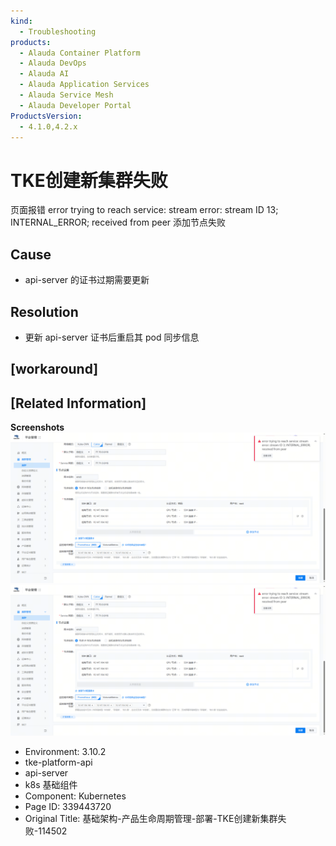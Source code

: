 ```yaml
---
kind:
  - Troubleshooting
products:
  - Alauda Container Platform
  - Alauda DevOps
  - Alauda AI
  - Alauda Application Services
  - Alauda Service Mesh
  - Alauda Developer Portal
ProductsVersion:
  - 4.1.0,4.2.x
---
```

<!-- A type of document that involves encountering a fault, diagnosing it, performing root cause analysis, and providing solutions. -->

# TKE创建新集群失败

页面报错 error trying to reach service: stream error: stream ID 13; INTERNAL_ERROR; received from peer 添加节点失败

## Cause
- api-server 的证书过期需要更新

## Resolution
- 更新 api-server 证书后重启其 pod 同步信息

## [workaround]

## [Related Information]
**Screenshots**
![](assets/ji-chu-jia-gou-chan-pin-sheng-ming-zhou-qi-guan-li-bu-shu-tkechuang-jian-xin-ji/1754441832_99781_36f5d9_f0a4c9c53b240d1f85de5464dc.png)
![](assets/ji-chu-jia-gou-chan-pin-sheng-ming-zhou-qi-guan-li-bu-shu-tkechuang-jian-xin-ji/mceclip0_1754505556956_d4tp8.png)
- Environment: 3.10.2
- tke-platform-api
- api-server
- k8s 基础组件
- Component: Kubernetes
- Page ID: 339443720
- Original Title: 基础架构-产品生命周期管理-部署-TKE创建新集群失败-114502
